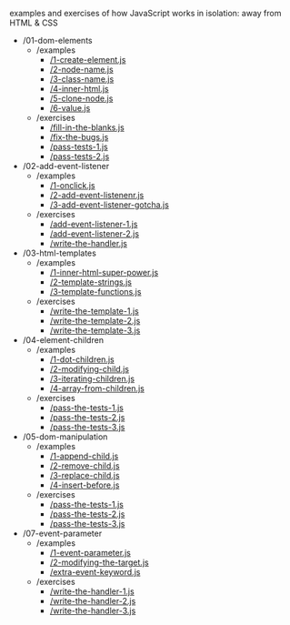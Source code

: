 examples and exercises of how JavaScript works in isolation: away from HTML & CSS


<!-- BEGIN TOC -->
- /01-dom-elements
  - /examples
    - <a href="./01-dom-elements/examples/1-create-element.js" target="_blank">/1-create-element.js</a>
    - <a href="./01-dom-elements/examples/2-node-name.js" target="_blank">/2-node-name.js</a>
    - <a href="./01-dom-elements/examples/3-class-name.js" target="_blank">/3-class-name.js</a>
    - <a href="./01-dom-elements/examples/4-inner-html.js" target="_blank">/4-inner-html.js</a>
    - <a href="./01-dom-elements/examples/5-clone-node.js" target="_blank">/5-clone-node.js</a>
    - <a href="./01-dom-elements/examples/6-value.js" target="_blank">/6-value.js</a>
  - /exercises
    - <a href="./01-dom-elements/exercises/fill-in-the-blanks.js" target="_blank">/fill-in-the-blanks.js</a>
    - <a href="./01-dom-elements/exercises/fix-the-bugs.js" target="_blank">/fix-the-bugs.js</a>
    - <a href="./01-dom-elements/exercises/pass-tests-1.js" target="_blank">/pass-tests-1.js</a>
    - <a href="./01-dom-elements/exercises/pass-tests-2.js" target="_blank">/pass-tests-2.js</a>
- /02-add-event-listener
  - /examples
    - <a href="./02-add-event-listener/examples/1-onclick.js" target="_blank">/1-onclick.js</a>
    - <a href="./02-add-event-listener/examples/2-add-event-listenenr.js" target="_blank">/2-add-event-listenenr.js</a>
    - <a href="./02-add-event-listener/examples/3-add-event-listener-gotcha.js" target="_blank">/3-add-event-listener-gotcha.js</a>
  - /exercises
    - <a href="./02-add-event-listener/exercises/add-event-listener-1.js" target="_blank">/add-event-listener-1.js</a>
    - <a href="./02-add-event-listener/exercises/add-event-listener-2.js" target="_blank">/add-event-listener-2.js</a>
    - <a href="./02-add-event-listener/exercises/write-the-handler.js" target="_blank">/write-the-handler.js</a>
- /03-html-templates
  - /examples
    - <a href="./03-html-templates/examples/1-inner-html-super-power.js" target="_blank">/1-inner-html-super-power.js</a>
    - <a href="./03-html-templates/examples/2-template-strings.js" target="_blank">/2-template-strings.js</a>
    - <a href="./03-html-templates/examples/3-template-functions.js" target="_blank">/3-template-functions.js</a>
  - /exercises
    - <a href="./03-html-templates/exercises/write-the-template-1.js" target="_blank">/write-the-template-1.js</a>
    - <a href="./03-html-templates/exercises/write-the-template-2.js" target="_blank">/write-the-template-2.js</a>
    - <a href="./03-html-templates/exercises/write-the-template-3.js" target="_blank">/write-the-template-3.js</a>
- /04-element-children
  - /examples
    - <a href="./04-element-children/examples/1-dot-children.js" target="_blank">/1-dot-children.js</a>
    - <a href="./04-element-children/examples/2-modifying-child.js" target="_blank">/2-modifying-child.js</a>
    - <a href="./04-element-children/examples/3-iterating-children.js" target="_blank">/3-iterating-children.js</a>
    - <a href="./04-element-children/examples/4-array-from-children.js" target="_blank">/4-array-from-children.js</a>
  - /exercises
    - <a href="./04-element-children/exercises/pass-the-tests-1.js" target="_blank">/pass-the-tests-1.js</a>
    - <a href="./04-element-children/exercises/pass-the-tests-2.js" target="_blank">/pass-the-tests-2.js</a>
    - <a href="./04-element-children/exercises/pass-the-tests-3.js" target="_blank">/pass-the-tests-3.js</a>
- /05-dom-manipulation
  - /examples
    - <a href="./05-dom-manipulation/examples/1-append-child.js" target="_blank">/1-append-child.js</a>
    - <a href="./05-dom-manipulation/examples/2-remove-child.js" target="_blank">/2-remove-child.js</a>
    - <a href="./05-dom-manipulation/examples/3-replace-child.js" target="_blank">/3-replace-child.js</a>
    - <a href="./05-dom-manipulation/examples/4-insert-before.js" target="_blank">/4-insert-before.js</a>
  - /exercises
    - <a href="./05-dom-manipulation/exercises/pass-the-tests-1.js" target="_blank">/pass-the-tests-1.js</a>
    - <a href="./05-dom-manipulation/exercises/pass-the-tests-2.js" target="_blank">/pass-the-tests-2.js</a>
    - <a href="./05-dom-manipulation/exercises/pass-the-tests-3.js" target="_blank">/pass-the-tests-3.js</a>
- /07-event-parameter
  - /examples
    - <a href="./07-event-parameter/examples/1-event-parameter.js" target="_blank">/1-event-parameter.js</a>
    - <a href="./07-event-parameter/examples/2-modifying-the-target.js" target="_blank">/2-modifying-the-target.js</a>
    - <a href="./07-event-parameter/examples/extra-event-keyword.js" target="_blank">/extra-event-keyword.js</a>
  - /exercises
    - <a href="./07-event-parameter/exercises/write-the-handler-1.js" target="_blank">/write-the-handler-1.js</a>
    - <a href="./07-event-parameter/exercises/write-the-handler-2.js" target="_blank">/write-the-handler-2.js</a>
    - <a href="./07-event-parameter/exercises/write-the-handler-3.js" target="_blank">/write-the-handler-3.js</a>

<!-- END TOC -->